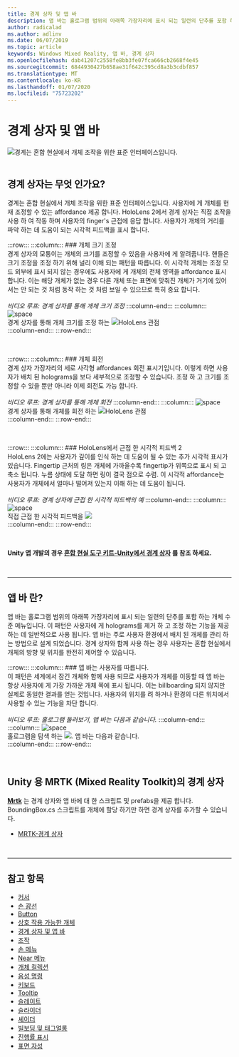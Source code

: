 ```yaml
---
title: 경계 상자 및 앱 바
description: 앱 바는 홀로그램 범위의 아래쪽 가장자리에 표시 되는 일련의 단추를 포함 하는 개체 수준 메뉴입니다.
author: radicalad
ms.author: adlinv
ms.date: 06/07/2019
ms.topic: article
keywords: Windows Mixed Reality, 앱 바, 경계 상자
ms.openlocfilehash: dab41207c2558fe8bb3fe07fca666cb2668f4e45
ms.sourcegitcommit: 6844930427b658ae31f642c395cd8a3b3cdbf857
ms.translationtype: MT
ms.contentlocale: ko-KR
ms.lasthandoff: 01/07/2020
ms.locfileid: "75723202"
---
```

# <a name="bounding-box-and-app-bar"></a>경계 상자 및 앱 바
![경계는 혼합 현실에서 개체 조작을 위한 표준 인터페이스입니다.](images/UX/UX_Hero_BoundingBox.jpg)<br>
<br>

## <a name="what-is-the-bounding-box"></a>경계 상자는 무엇 인가요?

경계는 혼합 현실에서 개체 조작을 위한 표준 인터페이스입니다. 사용자에 게 개체를 현재 조정할 수 있는 affordance 제공 합니다. HoloLens 2에서 경계 상자는 직접 조작을 사용 하 여 작동 하며 사용자의 finger's 근접에 응답 합니다. 사용자가 개체의 거리를 파악 하는 데 도움이 되는 시각적 피드백을 표시 합니다.

:::row:::
    :::column:::
        ### <a name="scaling-an-objectbr"></a>개체 크기 조정<br>
        경계 상자의 모퉁이는 개체의 크기를 조정할 수 있음을 사용자에 게 알려줍니다. 핸들은 크기 조정을 조정 하기 위해 널리 이해 되는 패턴을 따릅니다. 이 시각적 개체는 조정 모드 외부에 표시 되지 않는 경우에도 사용자에 게 개체의 전체 영역을 affordance 표시 합니다. 이는 해당 개체가 없는 경우 다른 개체 또는 표면에 맞춰진 개체가 거기에 있어서는 안 되는 것 처럼 동작 하는 것 처럼 보일 수 있으므로 특히 중요 합니다.<br>
        <br>
        *비디오 루프: 경계 상자를 통해 개체 크기 조정*
    :::column-end:::
        :::column:::
        ![space](images/spacer-20x582.png)<br>
       경계 상자를 통해 개체 크기를 조정 하는 ![HoloLens 관점](images/HoloLens2_BoundingBox.gif)<br>
    :::column-end:::
:::row-end:::

<br>

:::row:::
    :::column:::
        ### <a name="rotating-an-objectbr"></a>개체 회전<br>
        경계 상자 가장자리의 세로 사각형 affordances 회전 표시기입니다. 이렇게 하면 사용자가 배치 된 holograms을 보다 세부적으로 조정할 수 있습니다. 조정 하 고 크기를 조정할 수 있을 뿐만 아니라 이제 회전도 가능 합니다.<br>
        <br>
        *비디오 루프: 경계 상자를 통해 개체 회전*
    :::column-end:::
        :::column:::
        ![space](images/spacer-20x582.png)<br>
       경계 상자를 통해 개체를 회전 하는 ![HoloLens 관점](images/HoloLens2_BoundingBox_Rotate.gif)<br>
    :::column-end:::
:::row-end:::

<br>

:::row:::
    :::column:::
        ### <a name="visual-feedback-on-hand-proximity-on-hololens-2br"></a>HoloLens에서 근접 한 시각적 피드백 2<br>
        HoloLens 2에는 사용자가 깊이를 인식 하는 데 도움이 될 수 있는 추가 시각적 표시가 있습니다. Fingertip 근처의 링은 개체에 가까울수록 fingertip가 위쪽으로 표시 되 고 축소 됩니다. 누름 상태에 도달 하면 링이 결국 점으로 수렴. 이 시각적 affordance는 사용자가 개체에서 얼마나 떨어져 있는지 이해 하는 데 도움이 됩니다.<br>
        <br>
        *비디오 루프: 경계 상자에 근접 한 시각적 피드백의 예*
    :::column-end:::
        :::column:::
        ![space](images/spacer-20x582.png)<br>
       직접 근접 한 시각적 피드백을 ![](images/HoloLens2_Proximity.gif)<br>
    :::column-end:::
:::row-end:::

<br>

**Unity 앱 개발의 경우 [혼합 현실 도구 키트-Unity에서 경계 상자](https://microsoft.github.io/MixedRealityToolkit-Unity/Documentation/README_BoundingBox.html) 를 참조 하세요.**

<br>

---

## <a name="what-is-the-app-bar"></a>앱 바 란?

앱 바는 홀로그램 범위의 아래쪽 가장자리에 표시 되는 일련의 단추를 포함 하는 개체 수준 메뉴입니다. 이 패턴은 사용자에 게 holograms를 제거 하 고 조정 하는 기능을 제공 하는 데 일반적으로 사용 됩니다. 앱 바는 주로 사용자 환경에서 배치 된 개체를 관리 하는 방법으로 설계 되었습니다. 경계 상자와 함께 사용 하는 경우 사용자는 혼합 현실에서 개체의 방향 및 위치를 완전히 제어할 수 있습니다.

:::row:::
    :::column:::
        ### <a name="the-app-bar-follows-the-userbr"></a>앱 바는 사용자를 따릅니다.<br>
        이 패턴은 세계에서 잠긴 개체와 함께 사용 되므로 사용자가 개체를 이동할 때 앱 바는 항상 사용자에 게 가장 가까운 개체 쪽에 표시 됩니다. 이는 billboarding 되지 않지만 실제로 동일한 결과를 얻는 것입니다. 사용자의 위치를 려 하거나 환경의 다른 위치에서 사용할 수 있는 기능을 차단 합니다. <br>
        <br>
        *비디오 루프: 홀로그램 둘러보기, 앱 바는 다음과 같습니다.*
    :::column-end:::
        :::column:::
        ![space](images/spacer-20x582.png)<br>
       홀로그램을 탐색 하는 ![. 앱 바는 다음과 같습니다.](images/HoloLens2_AppBarFollowing.gif)<br>
    :::column-end:::
:::row-end:::

<br>


## <a name="bounding-box-in-mrtk-mixed-reality-toolkit-for-unity"></a>Unity 용 MRTK (Mixed Reality Toolkit)의 경계 상자
**[Mrtk](https://github.com/Microsoft/MixedRealityToolkit-Unity)** 는 경계 상자와 앱 바에 대 한 스크립트 및 prefabs을 제공 합니다. BoundingBox.cs 스크립트를 개체에 할당 하기만 하면 경계 상자를 추가할 수 있습니다.

* [MRTK-경계 상자](https://microsoft.github.io/MixedRealityToolkit-Unity/Documentation/README_BoundingBox.html)


<br>

---


## <a name="see-also"></a>참고 항목

* [커서](cursors.md)
* [손 광선](point-and-commit.md)
* [Button](button.md)
* [상호 작용 가능한 개체](interactable-object.md)
* [경계 상자 및 앱 바](app-bar-and-bounding-box.md)
* [조작](direct-manipulation.md)
* [손 메뉴](hand-menu.md)
* [Near 메뉴](near-menu.md)
* [개체 컬렉션](object-collection.md)
* [음성 명령](voice-input.md)
* [키보드](keyboard.md)
* [Tooltip](tooltip.md)
* [슬레이트](slate.md)
* [슬라이더](slider.md)
* [셰이더](shader.md)
* [빌보딩 및 태그얼롱](billboarding-and-tag-along.md)
* [진행률 표시](progress.md)
* [표면 자성](surface-magnetism.md)
